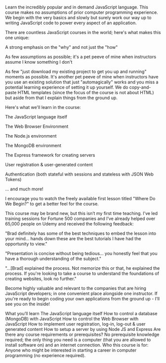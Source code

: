 Learn the incredibly popular and in demand JavaScript language. This course makes no assumptions of prior computer programming experience. We begin with the very basics and slowly but surely work our way up to writing JavaScript code to power every aspect of an application.

There are countless JavaScript courses in the world; here's what makes this one unique:

A strong emphasis on the "why" and not just the "how"

As few assumptions as possible; it's a pet peeve of mine when instructors assume I know something I don't

As few "just download my existing project to get you up and running" moments as possible. It's another pet peeve of mine when instructors have you use an existing solution that just "automagically" works and you miss a potential learning experience of setting it up yourself.  We do copy-and-paste HTML templates (since the focus of the course is not about HTML) but aside from that I explain things from the ground up.

Here's what we'll learn in the course:

The JavaScript language itself

The Web Browser Environment

The Node.js environment

The MongoDB environment

The Express framework for creating servers

User registration & user-generated content

Authentication (both stateful with sessions and stateless with JSON Web Tokens)

... and much more!

I encourage you to watch the freely available first lesson titled "Where Do We Begin?" to get a better feel for the course.

This course may be brand new, but this isn’t my first time teaching. I’ve led training sessions for Fortune 500 companies and I’ve already helped over 65,000 people on Udemy and received the following feedback:

"Brad definitely has some of the best techniques to embed the lesson into your mind… hands down these are the best tutorials I have had the opportunity to view."

"Presentation is concise without being tedious… you honestly feel that you have a thorough understanding of the subject."

"…[Brad] explained the process. Not memorize this or that, he explained the process. If you're looking to take a course to understand the foundations of creating websites, look no further."

Become highly valuable and relevant to the companies that are hiring JavaScript developers; in one convenient place alongside one instructor. If you're ready to begin coding your own applications from the ground up - I'll see you on the inside!

What you’ll learn
The JavaScript language itself
How to control a database (MongoDB) with JavaScript
How to control the Web Browser with JavaScript
How to implement user registration, log-in, log-out & user generated content
How to setup a server by using Node JS and Express
Are there any course requirements or prerequisites?
No prerequisite knowledge required; the only thing you need is a computer (that you are allowed to install software on) and an internet connection.
Who this course is for:
Anyone who might be interested in starting a career in computer programming (no experience required).